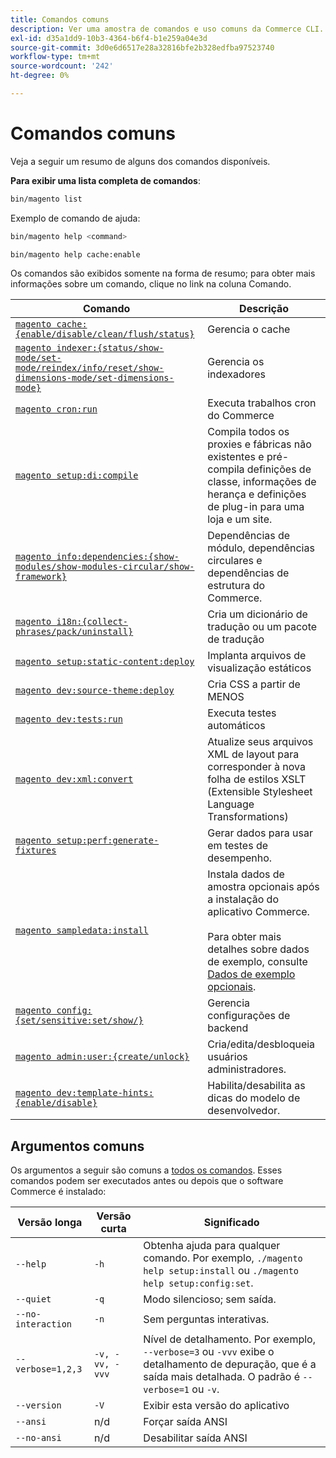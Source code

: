 ```yaml
---
title: Comandos comuns
description: Ver uma amostra de comandos e uso comuns da Commerce CLI.
exl-id: d35a1dd9-10b3-4364-b6f4-b1e259a04e3d
source-git-commit: 3d0e6d6517e28a32816bfe2b328edfba97523740
workflow-type: tm+mt
source-wordcount: '242'
ht-degree: 0%

---
```


# Comandos comuns

Veja a seguir um resumo de alguns dos comandos disponíveis.

**Para exibir uma lista completa de comandos**:

```bash
bin/magento list
```

Exemplo de comando de ajuda:

```bash
bin/magento help <command>
```

```bash
bin/magento help cache:enable
```

Os comandos são exibidos somente na forma de resumo; para obter mais informações sobre um comando, clique no link na coluna Comando.

| Comando | Descrição |
|--- |--- |
| [`magento cache:{enable/disable/clean/flush/status}`](../cli/manage-cache.md) | Gerencia o cache |
| [`magento indexer:{status/show-mode/set-mode/reindex/info/reset/show-dimensions-mode/set-dimensions-mode}`](../cli/manage-indexers.md) | Gerencia os indexadores |
| [`magento cron:run`](../cli/configure-cron-jobs.md) | Executa trabalhos cron do Commerce |
| [`magento setup:di:compile`](../cli/code-compiler.md) | Compila todos os proxies e fábricas não existentes e pré-compila definições de classe, informações de herança e definições de plug-in para uma loja e um site. |
| [`magento info:dependencies:{show-modules/show-modules-circular/show-framework}`](../cli/dependency-reports.md) | Dependências de módulo, dependências circulares e dependências de estrutura do Commerce. |
| [`magento i18n:{collect-phrases/pack/uninstall}`](../cli/localization.md) | Cria um dicionário de tradução ou um pacote de tradução |
| [`magento setup:static-content:deploy`](../cli/static-view-file-deployment.md) | Implanta arquivos de visualização estáticos |
| [`magento dev:source-theme:deploy`](../cli/create-symlinks.md) | Cria CSS a partir de MENOS |
| [`magento dev:tests:run`](../cli/unit-tests.md) | Executa testes automáticos |
| [`magento dev:xml:convert`](../cli/convert-layout-files.md) | Atualize seus arquivos XML de layout para corresponder à nova folha de estilos XSLT (Extensible Stylesheet Language Transformations) |
| [`magento setup:perf:generate-fixtures`](../cli/generate-data.md) | Gerar dados para usar em testes de desempenho. |
| [`magento sampledata:install`](../../installation/sample-data/overview.md) | Instala dados de amostra opcionais após a instalação do aplicativo Commerce.<br><br>Para obter mais detalhes sobre dados de exemplo, consulte [Dados de exemplo opcionais](../../installation/sample-data/overview.md). |
| [`magento config:{set/sensitive:set/show/}`](../cli/set-configuration-values.md) | Gerencia configurações de backend |
| [`magento admin:user:{create/unlock}`](../../installation/tutorials/admin.md#create-edit-or-unloack-an-administrator-account) | Cria/edita/desbloqueia usuários administradores. |
| [`magento dev:template-hints:{enable/disable}`](https://developer.adobe.com/commerce/frontend-core/guide/themes/debug/) | Habilita/desabilita as dicas do modelo de desenvolvedor. |

## Argumentos comuns

Os argumentos a seguir são comuns a [todos os comandos](/help/tools/reference/commerce-on-premises.md). Esses comandos podem ser executados antes ou depois que o software Commerce é instalado:

| Versão longa | Versão curta | Significado |
|--- |--- |--- |
| `--help` | `-h` | Obtenha ajuda para qualquer comando. Por exemplo, `./magento help setup:install` ou `./magento help setup:config:set`. |
| `--quiet` | `-q` | Modo silencioso; sem saída. |
| `--no-interaction` | `-n` | Sem perguntas interativas. |
| `--verbose=1,2,3` | `-v, -vv, -vvv` | Nível de detalhamento. Por exemplo, `--verbose=3` ou `-vvv` exibe o detalhamento de depuração, que é a saída mais detalhada. O padrão é `--verbose=1` ou `-v`. |
| `--version` | `-V` | Exibir esta versão do aplicativo |
| `--ansi` | n/d | Forçar saída ANSI |
| `--no-ansi` | n/d | Desabilitar saída ANSI |
